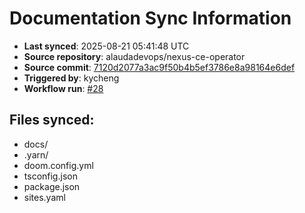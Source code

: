# Documentation Sync Information

- **Last synced**: 2025-08-21 05:41:48 UTC
- **Source repository**: alaudadevops/nexus-ce-operator
- **Source commit**: [7120d2077a3ac9f50b4b5ef3786e8a98164e6def](https://github.com/alaudadevops/nexus-ce-operator/commit/7120d2077a3ac9f50b4b5ef3786e8a98164e6def)
- **Triggered by**: kycheng
- **Workflow run**: [#28](https://github.com/alaudadevops/nexus-ce-operator/actions/runs/17118214911)

## Files synced:
- docs/
- .yarn/
- doom.config.yml
- tsconfig.json
- package.json
- sites.yaml
